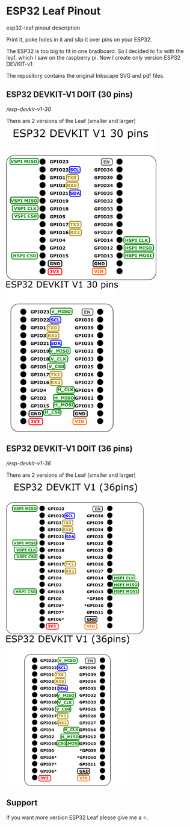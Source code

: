 # ESP32 Leaf Pinout
esp32-leaf pinout description

Print it, poke holes in it and slip it over pins on your ESP32.

The ESP32 is too big to fit in one bradboard. So I decided to fix with the leaf, which I saw on the raspberry pi. Now I create only version ESP32 DEVKIT-v1

The repository contains the original Inkscape SVG and pdf files.

## ESP32 DEVKIT-V1 DOIT (30 pins)
*/esp-devkit-v1-30*

There are 2 versions of the Leaf (smaller and larger)

<img src="esp32-devkit-v1/esp32-devkit-v1-1.png" height="400" />   <img src="esp32-devkit-v1/esp32-devkit-v1-2.png" height="400" />

## ESP32 DEVKIT-V1 DOIT (36 pins)
*/esp-devkit-v1-36*

There are 2 versions of the Leaf (smaller and larger)

<img src="esp32-devkit-v1-36/esp32-devkit-v1-36-1.png" height="400" />   <img src="esp32-devkit-v1-36/esp32-devkit-v1-36-2.png" height="400" />

## Support
If you want more version ESP32 Leaf please give me a :star:.
